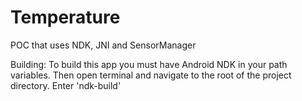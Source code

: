 # Temperature
POC that uses NDK, JNI and SensorManager

Building:
  To build this app you must have Android NDK in your path variables. Then open terminal and navigate
  to the root of the project directory. Enter 'ndk-build'
